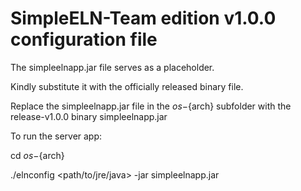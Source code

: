 # SimpleELN-Team edition  v1.0.0 configuration file

The simpleelnapp.jar file serves as a placeholder.

Kindly substitute it with the officially released binary file.

Replace the simpleelnapp.jar file in the ${os}-${arch} subfolder with the release-v1.0.0 binary simpleelnapp.jar

To run the server app:  

cd ${os}-${arch}

./elnconfig <path/to/jre/java> -jar simpleelnapp.jar
